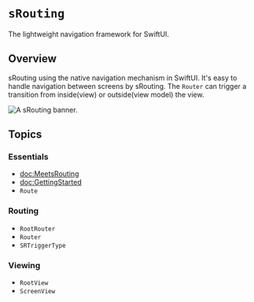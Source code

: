 # ``sRouting``

The lightweight navigation framework for SwiftUI.

## Overview

sRouting using the native navigation mechanism in SwiftUI.
It's easy to handle navigation between screens by sRouting.
The ``Router`` can trigger a transition from inside(view) or outside(view model) the view.

![A sRouting banner.](srouting_banner.png)

## Topics

### Essentials
- <doc:MeetsRouting>
- <doc:GettingStarted>
- ``Route``

### Routing

- ``RootRouter``
- ``Router``
- ``SRTriggerType``

### Viewing

- ``RootView``
- ``ScreenView``
